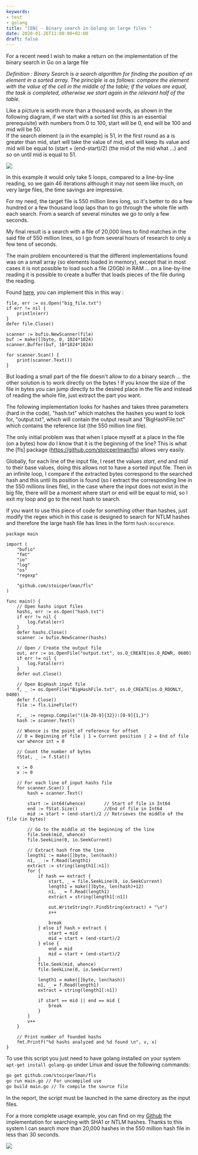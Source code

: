 ```yaml
---
keywords:
- test
- golang
title: "[EN] - Binary search in Golang on large files "
date: 2020-01-26T11:00:00+02:00
draft: false
---
```


For a recent need I wish to make a return on the implementation of the binary search in Go on a large file

*Definition : Binary Search is a search algorithm for finding the position of an element in a sorted array. The principle is as follows: compare the element with the value of the cell in the middle of the table; if the values are equal, the task is completed, otherwise we start again in the relevant half of the table.* 

Like a picture is worth more than a thousand words, as shown in the following diagram, if we start with a sorted list (this is an essential prerequisite) with numbers from 0 to 100, start will be 0, end will be 100 and mid will be 50.  
If the search element (a in the example) is 51, in the first round as a is greater than mid, start will take the value of mid, end will keep its value and mid will be equal to (start + (end-start)/2) (the mid of the mid what ...) and so on until mid is equal to 51.  

![](/images/2020/golang/binary_search.png)

In this example it would only take 5 loops, compared to a line-by-line reading, so we gain 46 iterations although it may not seem like much, on very large files, the time savings are impressive.

For my need, the target file is 550 million lines long, so it's better to do a few hundred or a few thousand loop laps than to go through the whole file with each search. From a search of several minutes we go to only a few seconds.

My final result is a search with a file of 20,000 lines to find matches in the said file of 550 million lines, so I go from several hours of research to only a few tens of seconds.

The main problem encountered is that the different implementations found was on a small array (so elements loaded in memory), except that in most cases it is not possible to load such a file (20Gb) in RAM ... on a line-by-line reading it is possible to create a buffer that loads pieces of the file during the reading.

Found [here](https://www.reddit.com/r/golang/comments/55pyas/how_to_read_2gb_text_file_with_small_ram/), you can implement this in this way : 

```golang
file, err := os.Open("big_file.txt")
if err != nil {
    println(err)
}
defer file.Close()

scanner := bufio.NewScanner(file)
buf := make([]byte, 0, 1024*1024)
scanner.Buffer(buf, 10*1024*1024)

for scanner.Scan() {
    print(scanner.Text())
}
```

But loading a small part of the file doesn't allow to do a binary search ... the other solution is to work directly on the bytes ! If you know the size of the file in bytes you can jump directly to the desired place in the file and instead of reading the whole file, just extract the part you want.

The following implementation looks for hashes and takes three parameters (hard in the code), "hash.txt" which matches the hashes you want to look for, "output.txt", which will contain the output result and "BigHashFile.txt" which contains the reference list (the 550 million line file).

The only initial problem was that when I place myself at a place in the file (on a bytes) how do I know that it is the beginning of the line? This is what the [fls] package (https://github.com/stoicperlman/fls) allows very easily.

Globally, for each line of the input file, I reset the values *start*, *end* and *mid* to their base values, doing this allows not to have a sorted input file. Then in an infinite loop, I compare if the extracted bytes correspond to the searched hash and this until its position is found (so I extract the corresponding line in the 550 millions lines file), in the case where the input does not exist in the big file, there will be a moment where start or end will be equal to mid, so I exit my loop and go to the next hash to search.

If you want to use this piece of code for something other than hashes, just modify the regex which in this case is designed to search for NTLM hashes and therefore the large hash file has lines in the form `hash:occurence`.

```golang
package main

import (
	"bufio"
	"fmt"
	"io"
	"log"
	"os"
	"regexp"

	"github.com/stoicperlman/fls"
)

func main() {
	// Open hashs input files
	hashs, err := os.Open("hash.txt")
	if err != nil {
		log.Fatal(err)
	}
	defer hashs.Close()
	scanner := bufio.NewScanner(hashs)

	// Open / Create the output file
	out, err := os.OpenFile("output.txt", os.O_CREATE|os.O_RDWR, 0600)
	if err != nil {
		log.Fatal(err)
	}
	defer out.Close()

	// Open BigHash input file
	f, _ := os.OpenFile("BigHashFile.txt", os.O_CREATE|os.O_RDONLY, 0400)
	defer f.Close()
	file := fls.LineFile(f)

	r, _ := regexp.Compile("([A-Z0-9]{32}):[0-9]{1,}")
	hash := scanner.Text()

	// Whence is the point of reference for offset
	// 0 = Beginning of file | 1 = Current position | 2 = End of file
	var whence int = 0

	// Count the number of bytes
	fStat, _ := f.Stat()

	v := 0
	x := 0

	// For each line of input hashs file
	for scanner.Scan() {
		hash = scanner.Text()

		start := int64(whence)       // Start of file in Int64
		end := fStat.Size()          //End of file in Int64
		mid := start + (end-start)/2 // Retrieves the middle of the file (in bytes)

		// Go to the middle at the beginning of the line
		file.Seek(mid, whence)
		file.SeekLine(0, io.SeekCurrent)

		// Extract hash from the line
		length1 := make([]byte, len(hash))
		n1, _ := f.Read(length1)
		extract := string(length1[:n1])
		for {
			if hash == extract {
				start, _ = file.SeekLine(0, io.SeekCurrent)
				length1 = make([]byte, len(hash)+12)
				n1, _ = f.Read(length1)
				extract = string(length1[:n1])

				out.WriteString(r.FindString(extract) + "\n")
				x++

				break
			} else if hash > extract {
				start = mid
				mid = start + (end-start)/2
			} else {
				end = mid
				mid = start + (end-start)/2
			}
			file.Seek(mid, whence)
			file.SeekLine(0, io.SeekCurrent)

			length1 = make([]byte, len(hash))
			n1, _ = f.Read(length1)
			extract = string(length1[:n1])

			if start == mid || end == mid {
				break
			}
		}
		v++
	}

	// Print number of founded hashs
	fmt.Printf("%d hashs analyzed and %d found \n", v, x)
}
```

To use this script you just need to have golang installed on your system `apt-get install golang-go` under Linux and issue the following commands:
```bash
go get github.com/stoicperlman/fls
go run main.go // For uncompiled use
go build main.go // To compile the source file
```
In the report, the script must be launched in the same directory as the input files.

For a more complete usage example, you can find on my [Github](https://github.com/JoshuaMart/PwnedPasswordsChecker) the implementation for searching with SHA1 or NTLM hashes.
Thanks to this system I can search more than 20,000 hashes in the 550 million hash file in less than 30 seconds.

![](/images/2020/golang/ScreenCrypta.png)
